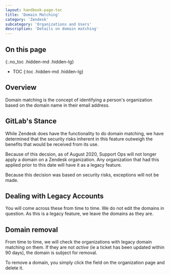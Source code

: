 ```yaml
---
layout: handbook-page-toc
title: 'Domain Matching'
category: 'Zendesk'
subcategory: 'Organizations and Users'
description: 'Details on domain matching'
---
```


## On this page
{:.no_toc .hidden-md .hidden-lg}

- TOC
{:toc .hidden-md .hidden-lg}

## Overview

Domain matching is the concept of identifying a person's organization based on
the domain name in their email address.

## GitLab's Stance

While Zendesk does have the functionality to do domain matching, we have
determined that the security risks inherent in this feature outweigh the
benefits that would be received from its use.

Because of this decsion, as of August 2020, Support Ops will not longer apply
a domain on a Zendesk organization. Any organization that had this applied
prior to this date will have it as a legacy feature.

Because this decision was based on security risks, exceptions will not be made.

## Dealing with Legacy Accounts

You will come across these from time to time. We do not edit the domains in
question. As this is a legacy feature, we leave the domains as they are.

## Domain removal

From time to time, we will check the organizations with legacy domain matching
on them. If they are not _active_ (ie a ticket has been updated within 90
days), the domain is subject for removal.

To remove a domain, you simply click the field on the organization page and
delete it.
